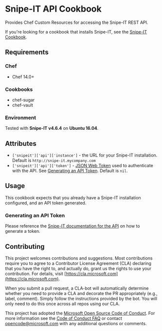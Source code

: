 # Snipe-IT API Cookbook

Provides Chef Custom Resources for accessing the Snipe-IT REST API.

If you're looking for a cookbook that installs Snipe-IT, see the [Snipe-IT Cookbook](https://supermarket.chef.io/cookbooks/snipe-it).

## Requirements

### Chef

- Chef 14.0+

### Cookbooks

- chef-sugar
- chef-vault

### Environment

Tested with **Snipe-IT v4.6.4** on **Ubuntu 16.04**.

## Attributes

- `['snipeit']['api']['instance']` - the URL for your Snipe-IT installation. Default is `http://snipe-it.mycompany.com`
- `['snipeit']['api']['token']` - [JSON Web Token](https://jwt.io/) used to authenticate with the API. See [Generating an API Token](#generating-api-token). Default is `nil`.

## Usage

This cookbook expects that you already have a Snipe-IT installation configured, and an API token generated.

### Generating an API Token

Please reference the [Snipe-IT documentation for the API](https://snipe-it.readme.io/v4.6.3/reference#generating-api-tokens) on how to generate a token.

## Contributing

This project welcomes contributions and suggestions.  Most contributions require you to agree to a
Contributor License Agreement (CLA) declaring that you have the right to, and actually do, grant us
the rights to use your contribution. For details, visit [https://cla.microsoft.com](https://cla.microsoft.com).

When you submit a pull request, a CLA-bot will automatically determine whether you need to provide
a CLA and decorate the PR appropriately (e.g., label, comment). Simply follow the instructions
provided by the bot. You will only need to do this once across all repos using our CLA.

This project has adopted the [Microsoft Open Source Code of Conduct](https://opensource.microsoft.com/codeofconduct/).
For more information see the [Code of Conduct FAQ](https://opensource.microsoft.com/codeofconduct/faq/) or
contact [opencode@microsoft.com](mailto:opencode@microsoft.com) with any additional questions or comments.
